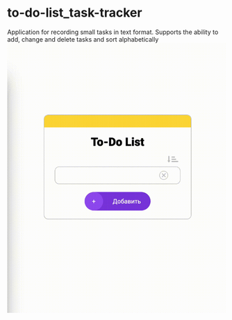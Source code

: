 # to-do-list_task-tracker
Application for recording small tasks in text format. Supports the ability to add, change and delete tasks and sort alphabetically
<br><img src="https://github.com/victorblum/to-do-list_task-tracker/blob/main/images/to-do-list_task-tracker.gif" />
